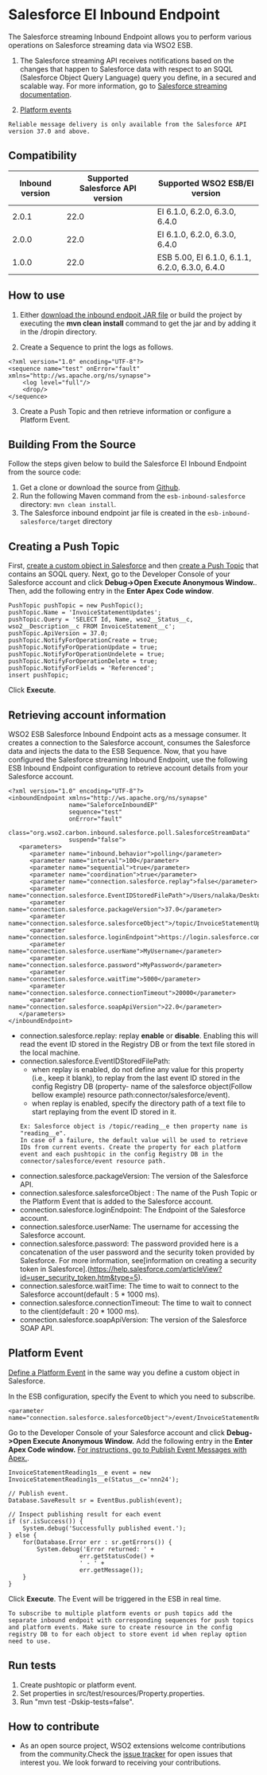 # Salesforce EI Inbound Endpoint

The Salesforce streaming Inbound Endpoint allows you to perform various operations on Salesforce streaming data via WSO2 ESB.

1. The Salesforce streaming API receives notifications based on the changes that happen to Salesforce data with respect to an SQQL (Salesforce Object Query Language) query you define, in a secured and scalable way. For more information, go to [Salesforce streaming documentation](https://developer.salesforce.com/docs/atlas.en-us.202.0.api_streaming.meta/api_streaming/quick_start_workbench.htm).

2. [Platform events](#platform-event)



```
Reliable message delivery is only available from the Salesforce API version 37.0 and above.
```

## Compatibility

| Inbound version  | Supported Salesforce API version | Supported WSO2 ESB/EI version |
| ------------- | ------------- | ------------- |
| 2.0.1| 22.0 | EI 6.1.0, 6.2.0, 6.3.0, 6.4.0 |
| 2.0.0| 22.0 | EI 6.1.0, 6.2.0, 6.3.0, 6.4.0 |
| 1.0.0| 22.0  | ESB 5.00, EI 6.1.0, 6.1.1, 6.2.0, 6.3.0, 6.4.0 |


## How to use
1. Either [download the inbound endpoit JAR file](https://store.wso2.com/store/assets/esbconnector/details/fbb433b5-4d74-4064-84c2-e4b23c531aa2) or build the project by executing the **mvn clean install** command to get the jar and by adding it in the <ESB-Home>/dropin directory.

2. Create a Sequence to print the logs as follows.
```
<?xml version="1.0" encoding="UTF-8"?>
<sequence name="test" onError="fault" xmlns="http://ws.apache.org/ns/synapse">
    <log level="full"/>
    <drop/>
</sequence>
```
3. Create a Push Topic and then retrieve information or configure a Platform Event.

## Building From the Source

Follow the steps given below to build the Salesforce EI Inbound Endpoint from the source code:

1. Get a clone or download the source from [Github](https://github.com/wso2-extensions/esb-inbound-salesforce).
2. Run the following Maven command from the `esb-inbound-salesforce` directory: `mvn clean install`.
3. The Salesforce inbound endpoint jar file is created in the `esb-inbound-salesforce/target` directory

## Creating a Push Topic 
First, [create a custom object in Salesforce](https://developer.salesforce.com/docs/atlas.en-us.202.0.api_streaming.meta/api_streaming/create_object.htm) and then [create a Push Topic](https://developer.salesforce.com/docs/atlas.en-us.202.0.api_streaming.meta/api_streaming/create_a_pushtopic.htm) that contains an SOQL query.
Next, go to the Developer Console of your Salesforce account and click **Debug->Open Execute Anonymous Window.**. Then, add the following entry in the **Enter Apex Code window**. 

```
PushTopic pushTopic = new PushTopic();
pushTopic.Name = 'InvoiceStatementUpdates';
pushTopic.Query = 'SELECT Id, Name, wso2__Status__c, wso2__Description__c FROM InvoiceStatement__c';
pushTopic.ApiVersion = 37.0;
pushTopic.NotifyForOperationCreate = true;
pushTopic.NotifyForOperationUpdate = true;
pushTopic.NotifyForOperationUndelete = true;
pushTopic.NotifyForOperationDelete = true;
pushTopic.NotifyForFields = 'Referenced';
insert pushTopic;
```
Click **Execute**.


## Retrieving account information 
WSO2 ESB Salesforce Inbound Endpoint acts as a message consumer. It creates a connection to the Salesforce account, consumes the Salesforce data and injects the data to the ESB Sequence.
Now, that you have configured the Salesforce streaming Inbound Endpoint, use the following ESB Inbound Endpoint configuration to retrieve account details from your Salesforce account.

```
<?xml version="1.0" encoding="UTF-8"?>
<inboundEndpoint xmlns="http://ws.apache.org/ns/synapse"
                 name="SaleforceInboundEP"
                 sequence="test"
                 onError="fault"
                 class="org.wso2.carbon.inbound.salesforce.poll.SalesforceStreamData"
                 suspend="false">
   <parameters>
      <parameter name="inbound.behavior">polling</parameter>
      <parameter name="interval">100</parameter>
      <parameter name="sequential">true</parameter>
      <parameter name="coordination">true</parameter>
      <parameter name="connection.salesforce.replay">false</parameter>
      <parameter name="connection.salesforce.EventIDStoredFilePath">/Users/nalaka/Desktop/a.txt</parameter>
      <parameter name="connection.salesforce.packageVersion">37.0</parameter>
      <parameter name="connection.salesforce.salesforceObject">/topic/InvoiceStatementUpdates</parameter>
      <parameter name="connection.salesforce.loginEndpoint">https://login.salesforce.com</parameter>
      <parameter name="connection.salesforce.userName">MyUsername</parameter>
      <parameter name="connection.salesforce.password">MyPassword</parameter>
      <parameter name="connection.salesforce.waitTime">5000</parameter>
      <parameter name="connection.salesforce.connectionTimeout">20000</parameter>
      <parameter name="connection.salesforce.soapApiVersion">22.0</parameter>
   </parameters>
</inboundEndpoint>
```
* connection.salesforce.replay: replay **enable** or **disable**. Enabling this will read the event ID stored in the Registry DB or from the text file stored in the local machine.
* connection.salesforce.EventIDStoredFilePath:
    - when replay is enabled, do not define any value for this property (i.e., keep it blank), to replay from the last event ID stored in the config Registry DB (property- name of the salesforce object(Follow bellow example) resource path:connector/salesforce/event).
    - when replay is enabled, specify the directory path of a text file to start replaying from the event ID stored in it. 
    ```
    Ex: Salesforce object is /topic/reading__e then property name is "reading__e".
    In case of a failure, the default value will be used to retrieve IDs from current events. Create the property for each platform event and each pushtopic in the config Registry DB in the connector/salesforce/event resource path.
    ```
* connection.salesforce.packageVersion: The version of the Salesforce API.
* connection.salesforce.salesforceObject : The name of the Push Topic or the Platform Event that is added to the Salesforce account.
* connection.salesforce.loginEndpoint: The Endpoint of the Salesforce account.
* connection.salesforce.userName:  The username for accessing the Salesforce account.
* connection.salesforce.password: The password provided here is a concatenation of the user password and the security token provided by Salesforce. For more information, see[information on creating a security token in Salesforce].(https://help.salesforce.com/articleView?id=user_security_token.htm&type=5).
* connection.salesforce.waitTime: The time to wait to connect to the Salesforce account(default : 5 * 1000 ms).
* connection.salesforce.connectionTimeout: The time to wait to connect to the client(default : 20 * 1000 ms).
* connection.salesforce.soapApiVersion: The version of the Salesforce SOAP API.

## Platform Event
[Define a Platform Event](https://developer.salesforce.com/docs/atlas.en-us.platform_events.meta/platform_events/platform_events_intro.htm) in the same way you define a custom object in Salesforce.


In the ESB configuration, specify the Event to which you need to subscribe.
```
<parameter name="connection.salesforce.salesforceObject">/event/InvoiceStatementReading1s__e</parameter>
```
Go to the Developer Console of your Salesforce account and click **Debug->Open Execute Anonymous Window.** Add the following entry in the **Enter Apex Code window.** [For instructions, go to Publish Event Messages with Apex.](https://developer.salesforce.com/docs/atlas.en-us.platform_events.meta/platform_events/platform_events_publish_apex.htm).

```
InvoiceStatementReading1s__e event = new InvoiceStatementReading1s__e(Status__c='nnn24');

// Publish event.
Database.SaveResult sr = EventBus.publish(event);

// Inspect publishing result for each event
if (sr.isSuccess()) {
    System.debug('Successfully published event.');
} else {
    for(Database.Error err : sr.getErrors()) {
        System.debug('Error returned: ' +
                    err.getStatusCode() +
                    ' - ' +
                    err.getMessage());
    }
}
```
Click **Execute**.
The Event will be triggered in the ESB in real time.

```
To subscribe to multiple platform events or push topics add the separate inbound endpoit with corresponding sequences for push topics and platform events. Make sure to create resource in the config registry DB to for each object to store event id when replay option need to use.
```

## Run tests
1. Create pushtopic or platform event.
2. Set properties in src/test/resources/Property.properties.
3. Run "mvn test -Dskip-tests=false".

## How to contribute

  * As an open source project, WSO2 extensions welcome contributions from the community.Check the [issue tracker](https://github.com/wso2-extensions/esb-inbound-salesforce/issues) for open issues that interest you. We look forward to receiving your contributions.
  